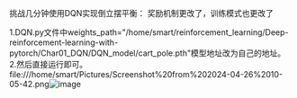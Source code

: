 挑战几分钟使用DQN实现倒立摆平衡：
奖励机制更改了，训练模式也更改了

1.DQN.py文件中weights_path="/home/smart/reinforcement_learning/Deep-reinforcement-learning-with-pytorch/Char01_DQN/DQN_model/cart_pole.pth"模型地址改为自己的地址。
2.然后直接运行即可。
file:///home/smart/Pictures/Screenshot%20from%202024-04-26%2010-05-42.png![image](https://github.com/caokaifa/DQN/assets/21233498/5eeb0826-7640-48ef-b2f7-05519d20f7c6)
